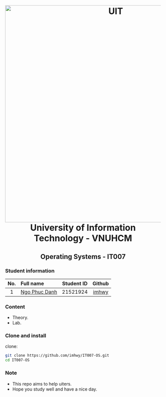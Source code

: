 <h1 align="center" id="home">
  <a href="https://github.com/imhwy/ComputerVision-CS231">
    <img alt="UIT" src="https://www.uit.edu.vn/sites/vi/files/banner_uit.png" width="700">
  </a>
  <br>University of Information Technology - VNUHCM<br>
</h1>

<h2 align="center">
  Operating Systems - IT007
</h2>

### Student information
|No.| Full name         |Student ID    |Github|
|:-:|:------------------|:---------:|:-----------:|
| 1	|[Ngo Phuc Danh](mailto:21521924@gm.uit.edu.vn)	| 21521924 |[imhwy](https://github.com/imhwyg)|

### Content
* Theory.
* Lab.

### Clone and install
clone:
```sh
git clone https://github.com/imhwy/IT007-OS.git
cd IT007-OS
```


### Note
* This repo aims to help uiters.
* Hope you study well and have a nice day.
